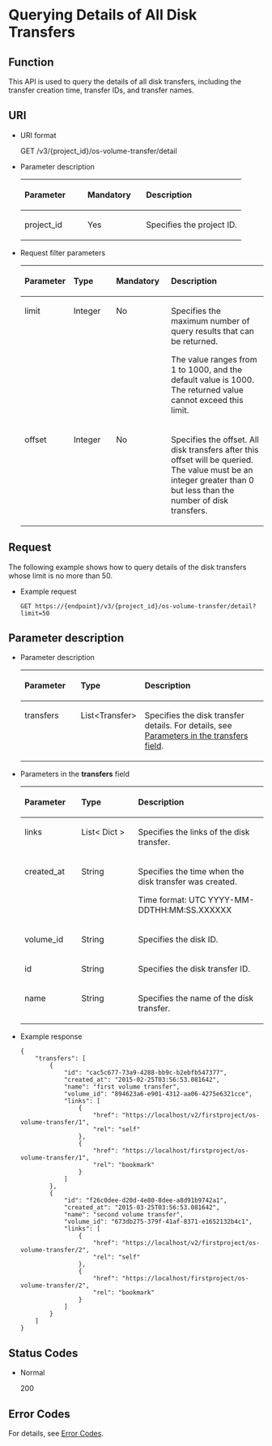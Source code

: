 # Querying Details of All Disk Transfers<a name="evs_04_3074"></a>

## Function<a name="en-us_topic_0092902037_section44805042171914"></a>

This API is used to query the details of all disk transfers, including the transfer creation time, transfer IDs, and transfer names.

## URI<a name="en-us_topic_0092887872_section21748494171940"></a>

-   URI format

    GET /v3/\{project\_id\}/os-volume-transfer/detail

-   Parameter description

    <a name="table5162674110529"></a>
    <table><thead align="left"><tr id="row4741724810529"><th class="cellrowborder" valign="top" width="28.57%" id="mcps1.1.4.1.1"><p id="p1559190910529"><a name="p1559190910529"></a><a name="p1559190910529"></a>Parameter</p>
    </th>
    <th class="cellrowborder" valign="top" width="26.529999999999998%" id="mcps1.1.4.1.2"><p id="p5498513910529"><a name="p5498513910529"></a><a name="p5498513910529"></a>Mandatory</p>
    </th>
    <th class="cellrowborder" valign="top" width="44.9%" id="mcps1.1.4.1.3"><p id="p2461124910529"><a name="p2461124910529"></a><a name="p2461124910529"></a>Description</p>
    </th>
    </tr>
    </thead>
    <tbody><tr id="row4735411910529"><td class="cellrowborder" valign="top" width="28.57%" headers="mcps1.1.4.1.1 "><p id="p1047843010529"><a name="p1047843010529"></a><a name="p1047843010529"></a>project_id</p>
    </td>
    <td class="cellrowborder" valign="top" width="26.529999999999998%" headers="mcps1.1.4.1.2 "><p id="p4344649310529"><a name="p4344649310529"></a><a name="p4344649310529"></a>Yes</p>
    </td>
    <td class="cellrowborder" valign="top" width="44.9%" headers="mcps1.1.4.1.3 "><p id="p2950506910529"><a name="p2950506910529"></a><a name="p2950506910529"></a>Specifies the project ID.</p>
    </td>
    </tr>
    </tbody>
    </table>

-   Request filter parameters

    <a name="evs_04_2110_table114096539515"></a>
    <table><thead align="left"><tr id="evs_04_2110_row64913538519"><th class="cellrowborder" valign="top" width="17.82178217821782%" id="mcps1.1.5.1.1"><p id="evs_04_2110_p14491115311514"><a name="evs_04_2110_p14491115311514"></a><a name="evs_04_2110_p14491115311514"></a>Parameter</p>
    </th>
    <th class="cellrowborder" valign="top" width="17.82178217821782%" id="mcps1.1.5.1.2"><p id="evs_04_2110_p54911753125116"><a name="evs_04_2110_p54911753125116"></a><a name="evs_04_2110_p54911753125116"></a>Type</p>
    </th>
    <th class="cellrowborder" valign="top" width="22.772277227722775%" id="mcps1.1.5.1.3"><p id="evs_04_2110_p10491105315113"><a name="evs_04_2110_p10491105315113"></a><a name="evs_04_2110_p10491105315113"></a>Mandatory</p>
    </th>
    <th class="cellrowborder" valign="top" width="41.584158415841586%" id="mcps1.1.5.1.4"><p id="evs_04_2110_p16491553125110"><a name="evs_04_2110_p16491553125110"></a><a name="evs_04_2110_p16491553125110"></a>Description</p>
    </th>
    </tr>
    </thead>
    <tbody><tr id="evs_04_2110_row64916530515"><td class="cellrowborder" valign="top" width="17.82178217821782%" headers="mcps1.1.5.1.1 "><p id="evs_04_2110_p14491953135112"><a name="evs_04_2110_p14491953135112"></a><a name="evs_04_2110_p14491953135112"></a>limit</p>
    </td>
    <td class="cellrowborder" valign="top" width="17.82178217821782%" headers="mcps1.1.5.1.2 "><p id="evs_04_2110_p15491185365111"><a name="evs_04_2110_p15491185365111"></a><a name="evs_04_2110_p15491185365111"></a>Integer</p>
    </td>
    <td class="cellrowborder" valign="top" width="22.772277227722775%" headers="mcps1.1.5.1.3 "><p id="evs_04_2110_p349155345117"><a name="evs_04_2110_p349155345117"></a><a name="evs_04_2110_p349155345117"></a>No</p>
    </td>
    <td class="cellrowborder" valign="top" width="41.584158415841586%" headers="mcps1.1.5.1.4 "><p id="evs_04_2110_p12491175314513"><a name="evs_04_2110_p12491175314513"></a><a name="evs_04_2110_p12491175314513"></a>Specifies the maximum number of query results that can be returned.</p>
    <p id="evs_04_2110_p116095293163"><a name="evs_04_2110_p116095293163"></a><a name="evs_04_2110_p116095293163"></a><span id="evs_04_2110_text138349551887"><a name="evs_04_2110_text138349551887"></a><a name="evs_04_2110_text138349551887"></a>The value ranges from 1 to 1000, and the default value is 1000. The returned value cannot exceed this limit.</span></p>
    </td>
    </tr>
    <tr id="evs_04_2110_row12491135365118"><td class="cellrowborder" valign="top" width="17.82178217821782%" headers="mcps1.1.5.1.1 "><p id="evs_04_2110_p54911153165115"><a name="evs_04_2110_p54911153165115"></a><a name="evs_04_2110_p54911153165115"></a>offset</p>
    </td>
    <td class="cellrowborder" valign="top" width="17.82178217821782%" headers="mcps1.1.5.1.2 "><p id="evs_04_2110_p0491145315116"><a name="evs_04_2110_p0491145315116"></a><a name="evs_04_2110_p0491145315116"></a>Integer</p>
    </td>
    <td class="cellrowborder" valign="top" width="22.772277227722775%" headers="mcps1.1.5.1.3 "><p id="evs_04_2110_p549165318518"><a name="evs_04_2110_p549165318518"></a><a name="evs_04_2110_p549165318518"></a>No</p>
    </td>
    <td class="cellrowborder" valign="top" width="41.584158415841586%" headers="mcps1.1.5.1.4 "><p id="evs_04_2110_p164913532515"><a name="evs_04_2110_p164913532515"></a><a name="evs_04_2110_p164913532515"></a>Specifies the offset. All disk transfers after this offset will be queried. The value must be an integer greater than 0 but less than the number of disk transfers.</p>
    </td>
    </tr>
    </tbody>
    </table>


## Request<a name="section45527389"></a>

The following example shows how to query details of the disk transfers whose limit is no more than 50.

-   Example request

    ```
    GET https://{endpoint}/v3/{project_id}/os-volume-transfer/detail?limit=50
    ```


## Parameter description<a name="en-us_topic_0092902037_section23586530172122"></a>

-   Parameter description

    <a name="evs_04_2111_table44421424377"></a>
    <table><thead align="left"><tr id="evs_04_2111_row16442202183720"><th class="cellrowborder" valign="top" width="23.377662233776622%" id="mcps1.1.4.1.1"><p id="evs_04_2111_p044210213713"><a name="evs_04_2111_p044210213713"></a><a name="evs_04_2111_p044210213713"></a>Parameter</p>
    </th>
    <th class="cellrowborder" valign="top" width="23.377662233776622%" id="mcps1.1.4.1.2"><p id="evs_04_2111_p1944232103719"><a name="evs_04_2111_p1944232103719"></a><a name="evs_04_2111_p1944232103719"></a>Type</p>
    </th>
    <th class="cellrowborder" valign="top" width="53.24467553244675%" id="mcps1.1.4.1.3"><p id="evs_04_2111_p104421529376"><a name="evs_04_2111_p104421529376"></a><a name="evs_04_2111_p104421529376"></a>Description</p>
    </th>
    </tr>
    </thead>
    <tbody><tr id="evs_04_2111_row1944316223713"><td class="cellrowborder" valign="top" width="23.377662233776622%" headers="mcps1.1.4.1.1 "><p id="evs_04_2111_p124437213370"><a name="evs_04_2111_p124437213370"></a><a name="evs_04_2111_p124437213370"></a>transfers</p>
    </td>
    <td class="cellrowborder" valign="top" width="23.377662233776622%" headers="mcps1.1.4.1.2 "><p id="evs_04_2111_p1944332193718"><a name="evs_04_2111_p1944332193718"></a><a name="evs_04_2111_p1944332193718"></a>List&lt;Transfer&gt;</p>
    </td>
    <td class="cellrowborder" valign="top" width="53.24467553244675%" headers="mcps1.1.4.1.3 "><p id="evs_04_2111_p124439263715"><a name="evs_04_2111_p124439263715"></a><a name="evs_04_2111_p124439263715"></a>Specifies the disk transfer details. For details, see <a href="#evs_04_2111_li39411666114933">Parameters in the transfers field</a>.</p>
    </td>
    </tr>
    </tbody>
    </table>


-   <a name="evs_04_2111_li39411666114933"></a>Parameters in the  **transfers**  field

    <a name="evs_04_2111_en-us_topic_0092902037_table6685576181553"></a>
    <table><thead align="left"><tr id="evs_04_2111_en-us_topic_0092902037_row1296752181553"><th class="cellrowborder" valign="top" width="23.377662233776622%" id="mcps1.1.4.1.1"><p id="evs_04_2111_p6080130411503"><a name="evs_04_2111_p6080130411503"></a><a name="evs_04_2111_p6080130411503"></a>Parameter</p>
    </th>
    <th class="cellrowborder" valign="top" width="23.377662233776622%" id="mcps1.1.4.1.2"><p id="evs_04_2111_p2595862911503"><a name="evs_04_2111_p2595862911503"></a><a name="evs_04_2111_p2595862911503"></a>Type</p>
    </th>
    <th class="cellrowborder" valign="top" width="53.24467553244675%" id="mcps1.1.4.1.3"><p id="evs_04_2111_p5937927111503"><a name="evs_04_2111_p5937927111503"></a><a name="evs_04_2111_p5937927111503"></a>Description</p>
    </th>
    </tr>
    </thead>
    <tbody><tr id="evs_04_2111_en-us_topic_0092902037_row12974480107"><td class="cellrowborder" valign="top" width="23.377662233776622%" headers="mcps1.1.4.1.1 "><p id="evs_04_2111_en-us_topic_0092902037_p1097410819109"><a name="evs_04_2111_en-us_topic_0092902037_p1097410819109"></a><a name="evs_04_2111_en-us_topic_0092902037_p1097410819109"></a>links</p>
    </td>
    <td class="cellrowborder" valign="top" width="23.377662233776622%" headers="mcps1.1.4.1.2 "><p id="evs_04_2111_en-us_topic_0092902037_p797448121011"><a name="evs_04_2111_en-us_topic_0092902037_p797448121011"></a><a name="evs_04_2111_en-us_topic_0092902037_p797448121011"></a>List&lt; Dict &gt;</p>
    </td>
    <td class="cellrowborder" valign="top" width="53.24467553244675%" headers="mcps1.1.4.1.3 "><p id="evs_04_2111_p62103920115039"><a name="evs_04_2111_p62103920115039"></a><a name="evs_04_2111_p62103920115039"></a>Specifies the links of the disk transfer.</p>
    </td>
    </tr>
    <tr id="evs_04_2111_en-us_topic_0092902037_row862121220101"><td class="cellrowborder" valign="top" width="23.377662233776622%" headers="mcps1.1.4.1.1 "><p id="evs_04_2111_en-us_topic_0092902037_p1762112141010"><a name="evs_04_2111_en-us_topic_0092902037_p1762112141010"></a><a name="evs_04_2111_en-us_topic_0092902037_p1762112141010"></a>created_at</p>
    </td>
    <td class="cellrowborder" valign="top" width="23.377662233776622%" headers="mcps1.1.4.1.2 "><p id="evs_04_2111_en-us_topic_0092902037_p4623123109"><a name="evs_04_2111_en-us_topic_0092902037_p4623123109"></a><a name="evs_04_2111_en-us_topic_0092902037_p4623123109"></a>String</p>
    </td>
    <td class="cellrowborder" valign="top" width="53.24467553244675%" headers="mcps1.1.4.1.3 "><p id="evs_04_2111_en-us_topic_0092902037_p186221213104"><a name="evs_04_2111_en-us_topic_0092902037_p186221213104"></a><a name="evs_04_2111_en-us_topic_0092902037_p186221213104"></a>Specifies the time when the disk transfer was created.</p>
    <p id="evs_04_2111_p418335273815"><a name="evs_04_2111_p418335273815"></a><a name="evs_04_2111_p418335273815"></a><span id="evs_04_2111_text164869573817"><a name="evs_04_2111_text164869573817"></a><a name="evs_04_2111_text164869573817"></a>Time format: UTC YYYY-MM-DDTHH:MM:SS.XXXXXX</span></p>
    </td>
    </tr>
    <tr id="evs_04_2111_en-us_topic_0092902037_row569771417102"><td class="cellrowborder" valign="top" width="23.377662233776622%" headers="mcps1.1.4.1.1 "><p id="evs_04_2111_en-us_topic_0092902037_p369761461010"><a name="evs_04_2111_en-us_topic_0092902037_p369761461010"></a><a name="evs_04_2111_en-us_topic_0092902037_p369761461010"></a>volume_id</p>
    </td>
    <td class="cellrowborder" valign="top" width="23.377662233776622%" headers="mcps1.1.4.1.2 "><p id="evs_04_2111_en-us_topic_0092902037_p769712143104"><a name="evs_04_2111_en-us_topic_0092902037_p769712143104"></a><a name="evs_04_2111_en-us_topic_0092902037_p769712143104"></a>String</p>
    </td>
    <td class="cellrowborder" valign="top" width="53.24467553244675%" headers="mcps1.1.4.1.3 "><p id="evs_04_2111_en-us_topic_0092902037_p56979145107"><a name="evs_04_2111_en-us_topic_0092902037_p56979145107"></a><a name="evs_04_2111_en-us_topic_0092902037_p56979145107"></a>Specifies the disk ID.</p>
    </td>
    </tr>
    <tr id="evs_04_2111_en-us_topic_0092902037_row2457217151019"><td class="cellrowborder" valign="top" width="23.377662233776622%" headers="mcps1.1.4.1.1 "><p id="evs_04_2111_en-us_topic_0092902037_p94571174106"><a name="evs_04_2111_en-us_topic_0092902037_p94571174106"></a><a name="evs_04_2111_en-us_topic_0092902037_p94571174106"></a>id</p>
    </td>
    <td class="cellrowborder" valign="top" width="23.377662233776622%" headers="mcps1.1.4.1.2 "><p id="evs_04_2111_en-us_topic_0092902037_p174577172105"><a name="evs_04_2111_en-us_topic_0092902037_p174577172105"></a><a name="evs_04_2111_en-us_topic_0092902037_p174577172105"></a>String</p>
    </td>
    <td class="cellrowborder" valign="top" width="53.24467553244675%" headers="mcps1.1.4.1.3 "><p id="evs_04_2111_p20497649115033"><a name="evs_04_2111_p20497649115033"></a><a name="evs_04_2111_p20497649115033"></a>Specifies the disk transfer ID.</p>
    </td>
    </tr>
    <tr id="evs_04_2111_en-us_topic_0092902037_row527752431012"><td class="cellrowborder" valign="top" width="23.377662233776622%" headers="mcps1.1.4.1.1 "><p id="evs_04_2111_en-us_topic_0092902037_p10277112415105"><a name="evs_04_2111_en-us_topic_0092902037_p10277112415105"></a><a name="evs_04_2111_en-us_topic_0092902037_p10277112415105"></a>name</p>
    </td>
    <td class="cellrowborder" valign="top" width="23.377662233776622%" headers="mcps1.1.4.1.2 "><p id="evs_04_2111_en-us_topic_0092902037_p4277132441017"><a name="evs_04_2111_en-us_topic_0092902037_p4277132441017"></a><a name="evs_04_2111_en-us_topic_0092902037_p4277132441017"></a>String</p>
    </td>
    <td class="cellrowborder" valign="top" width="53.24467553244675%" headers="mcps1.1.4.1.3 "><p id="evs_04_2111_p44618758115033"><a name="evs_04_2111_p44618758115033"></a><a name="evs_04_2111_p44618758115033"></a>Specifies the name of the disk transfer.</p>
    </td>
    </tr>
    </tbody>
    </table>


-   Example response

    ```
    {
        "transfers": [
            {
                "id": "cac5c677-73a9-4288-bb9c-b2ebfb547377", 
                "created_at": "2015-02-25T03:56:53.081642", 
                "name": "first volume transfer", 
                "volume_id": "894623a6-e901-4312-aa06-4275e6321cce", 
                "links": [
                    {
                        "href": "https://localhost/v2/firstproject/os-volume-transfer/1", 
                        "rel": "self"
                    }, 
                    {
                        "href": "https://localhost/firstproject/os-volume-transfer/1", 
                        "rel": "bookmark"
                    }
                ]
            }, 
            {
                "id": "f26c0dee-d20d-4e80-8dee-a8d91b9742a1", 
                "created_at": "2015-03-25T03:56:53.081642", 
                "name": "second volume transfer", 
                "volume_id": "673db275-379f-41af-8371-e1652132b4c1", 
                "links": [
                    {
                        "href": "https://localhost/v2/firstproject/os-volume-transfer/2", 
                        "rel": "self"
                    }, 
                    {
                        "href": "https://localhost/firstproject/os-volume-transfer/2", 
                        "rel": "bookmark"
                    }
                ]
            }
        ]
    }
    ```


## Status Codes<a name="en-us_topic_0092902037_section10353980172239"></a>

-   Normal

    200


## Error Codes<a name="section431317151242"></a>

For details, see  [Error Codes](error-codes.md).

